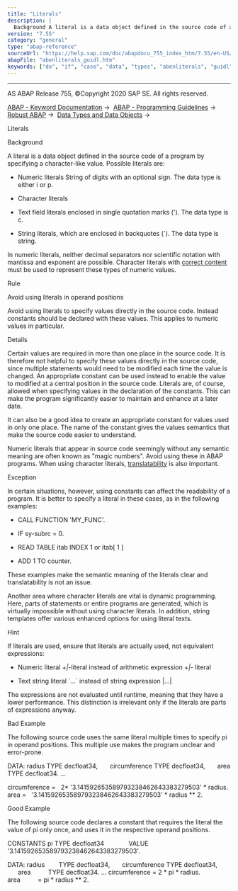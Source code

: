 ```yaml
---
title: "Literals"
description: |
  Background A literal is a data object defined in the source code of a program by specifying a character-like value. Possible literals are: -   Numeric literals String of digits with an optional sign. The data type is either i or p. -   Character literals -   Text field literals enclosed in single qu
version: "7.55"
category: "general"
type: "abap-reference"
sourceUrl: "https://help.sap.com/doc/abapdocu_755_index_htm/7.55/en-US/abenliterals_guidl.htm"
abapFile: "abenliterals_guidl.htm"
keywords: ["do", "if", "case", "data", "types", "abenliterals", "guidl"]
---
```


* * *

AS ABAP Release 755, ©Copyright 2020 SAP SE. All rights reserved.

[ABAP - Keyword Documentation](https://help.sap.com/doc/abapdocu_755_index_htm/7.55/en-US/abenabap.htm) →  [ABAP - Programming Guidelines](https://help.sap.com/doc/abapdocu_755_index_htm/7.55/en-US/abenabap_pgl.htm) →  [Robust ABAP](https://help.sap.com/doc/abapdocu_755_index_htm/7.55/en-US/abenrobust_abap_guidl.htm) →  [Data Types and Data Objects](https://help.sap.com/doc/abapdocu_755_index_htm/7.55/en-US/abendata_type_obj_guidl.htm) → 

Literals

Background

A literal is a data object defined in the source code of a program by specifying a character-like value. Possible literals are:

-   Numeric literals
    String of digits with an optional sign. The data type is either i or p.

-   Character literals

-   Text field literals enclosed in single quotation marks ('). The data type is c.

-   String literals, which are enclosed in backquotes (\`). The data type is string.

In numeric literals, neither decimal separators nor scientific notation with mantissa and exponent are possible. Character literals with [correct content](https://help.sap.com/doc/abapdocu_755_index_htm/7.55/en-US/abennumbers_guidl.htm "Guideline") must be used to represent these types of numeric values.

Rule

Avoid using literals in operand positions

Avoid using literals to specify values directly in the source code. Instead constants should be declared with these values. This applies to numeric values in particular.

Details

Certain values are required in more than one place in the source code. It is therefore not helpful to specify these values directly in the source code, since multiple statements would need to be modified each time the value is changed. An appropriate constant can be used instead to enable the value to modified at a central position in the source code. Literals are, of course, allowed when specifying values in the declaration of the constants. This can make the program significantly easier to maintain and enhance at a later date.

It can also be a good idea to create an appropriate constant for values used in only one place. The name of the constant gives the values semantics that make the source code easier to understand.

Numeric literals that appear in source code seemingly without any semantic meaning are often known as "magic numbers". Avoid using these in ABAP programs. When using character literals, [translatability](https://help.sap.com/doc/abapdocu_755_index_htm/7.55/en-US/abensystem_text_guidl.htm "Guideline") is also important.

Exception

In certain situations, however, using constants can affect the readability of a program. It is better to specify a literal in these cases, as in the following examples:

-   CALL FUNCTION 'MY\_FUNC'.

-   IF sy-subrc = 0.

-   READ TABLE itab INDEX 1 or itab\[ 1 \]

-   ADD 1 TO counter.

These examples make the semantic meaning of the literals clear and translatability is not an issue.

Another area where character literals are vital is dynamic programming. Here, parts of statements or entire programs are generated, which is virtually impossible without using character literals. In addition, string templates offer various enhanced options for using literal texts.

Hint

If literals are used, ensure that literals are actually used, not equivalent expressions:

-   Numeric literal +*|*\-literal instead of arithmetic expression +*|*\- literal

-   Text string literal \`...\` instead of string expression |...|

The expressions are not evaluated until runtime, meaning that they have a lower performance. This distinction is irrelevant only if the literals are parts of expressions anyway.

Bad Example

The following source code uses the same literal multiple times to specify pi in operand positions. This multiple use makes the program unclear and error-prone.

DATA: radius TYPE decfloat34,
      circumference TYPE decfloat34,
      area TYPE decfloat34.
...

circumference =
  2\* '3.141592653589793238462643383279503' \* radius.
area =
  '3.141592653589793238462643383279503' \* radius \*\* 2.

Good Example

The following source code declares a constant that requires the literal the value of pi only once, and uses it in the respective operand positions.

CONSTANTS pi TYPE decfloat34
             VALUE '3.141592653589793238462643383279503'.

DATA: radius        TYPE decfloat34,
      circumference TYPE decfloat34,
      area          TYPE decfloat34.
...
circumference = 2 \* pi \* radius.
area          = pi \* radius \*\* 2.